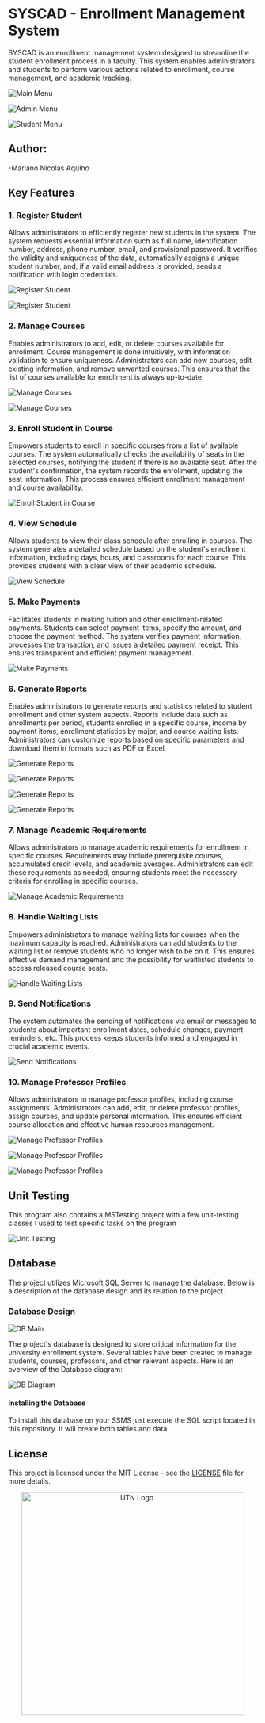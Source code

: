 # SYSCAD - Enrollment Management System

SYSCAD is an enrollment management system designed to streamline the student enrollment process in a faculty. This system enables administrators and students to perform various actions related to enrollment, course management, and academic tracking.

![Main Menu](./Img/Main.png)

![Admin Menu](./Img/Admin_Menu.png)

![Student Menu](./Img/Student_Menu.png)

## Author:
-Mariano Nicolas Aquino

## Key Features

### 1. Register Student

Allows administrators to efficiently register new students in the system. The system requests essential information such as full name, identification number, address, phone number, email, and provisional password. It verifies the validity and uniqueness of the data, automatically assigns a unique student number, and, if a valid email address is provided, sends a notification with login credentials.

![Register Student](./Img/Register_Student_1.png)

![Register Student](./Img/Register_Student_2.png)

### 2. Manage Courses

Enables administrators to add, edit, or delete courses available for enrollment. Course management is done intuitively, with information validation to ensure uniqueness. Administrators can add new courses, edit existing information, and remove unwanted courses. This ensures that the list of courses available for enrollment is always up-to-date.

![Manage Courses](./Img/Manage_Courses_1.png)

![Manage Courses](./Img/Manage_Courses_2.png)

### 3. Enroll Student in Course

Empowers students to enroll in specific courses from a list of available courses. The system automatically checks the availability of seats in the selected courses, notifying the student if there is no available seat. After the student's confirmation, the system records the enrollment, updating the seat information. This process ensures efficient enrollment management and course availability.

![Enroll Student in Course](./Img/Enroll_Student_in_Course.png)

### 4. View Schedule

Allows students to view their class schedule after enrolling in courses. The system generates a detailed schedule based on the student's enrollment information, including days, hours, and classrooms for each course. This provides students with a clear view of their academic schedule.

![View Schedule](./Img/View_Schedule.png)

### 5. Make Payments

Facilitates students in making tuition and other enrollment-related payments. Students can select payment items, specify the amount, and choose the payment method. The system verifies payment information, processes the transaction, and issues a detailed payment receipt. This ensures transparent and efficient payment management.

![Make Payments](./Img/Make_Payments.png)

### 6. Generate Reports

Enables administrators to generate reports and statistics related to student enrollment and other system aspects. Reports include data such as enrollments per period, students enrolled in a specific course, income by payment items, enrollment statistics by major, and course waiting lists. Administrators can customize reports based on specific parameters and download them in formats such as PDF or Excel.

![Generate Reports](./Img/Generate_Reports_1.png)

![Generate Reports](./Img/Generate_Reports_2.png)

![Generate Reports](./Img/Generate_Reports_3.png)

![Generate Reports](./Img/Generate_Reports_4.png)

### 7. Manage Academic Requirements

Allows administrators to manage academic requirements for enrollment in specific courses. Requirements may include prerequisite courses, accumulated credit levels, and academic averages. Administrators can edit these requirements as needed, ensuring students meet the necessary criteria for enrolling in specific courses.

![Manage Academic Requirements](./Img/Manage_Academic_Requirements.png)

### 8. Handle Waiting Lists

Empowers administrators to manage waiting lists for courses when the maximum capacity is reached. Administrators can add students to the waiting list or remove students who no longer wish to be on it. This ensures effective demand management and the possibility for waitlisted students to access released course seats.

![Handle Waiting Lists](./Img/Handle_Waiting_Lists.png)

### 9. Send Notifications

The system automates the sending of notifications via email or messages to students about important enrollment dates, schedule changes, payment reminders, etc. This process keeps students informed and engaged in crucial academic events.

![Send Notifications](./Img/Send_Notifications.png)

### 10. Manage Professor Profiles

Allows administrators to manage professor profiles, including course assignments. Administrators can add, edit, or delete professor profiles, assign courses, and update personal information. This ensures efficient course allocation and effective human resources management.

![Manage Professor Profiles](./Img/Manage_Professor_Profiles_1.png)

![Manage Professor Profiles](./Img/Manage_Professor_Profiles_2.png)

![Manage Professor Profiles](./Img/Manage_Professor_Profiles_3.png)

## Unit Testing

This program also contains a MSTesting project with a few unit-testing classes I used to test specific tasks on the program

![Unit Testing](./Img/Unit_Testing.png)

## Database

The project utilizes Microsoft SQL Server to manage the database. Below is a description of the database design and its relation to the project.

### Database Design

![DB Main](./Img/DB_Main.png)

The project's database is designed to store critical information for the university enrollment system. Several tables have been created to manage students, courses, professors, and other relevant aspects. Here is an overview of the Database diagram:

![DB Diagram](./Img/DB_Diagram.png)

#### Installing the Database

To install this database on your SSMS just execute the SQL script located in this repository. It will create both tables and data.

## License

This project is licensed under the MIT License - see the [LICENSE](LICENSE) file for more details.

<div style="text-align:center">
  <img src="./Img/UTN_logo.png" alt="UTN Logo" width="450"/>
</div>